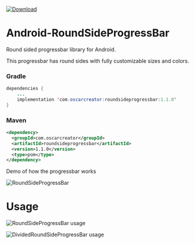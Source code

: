 
[ ![Download](https://api.bintray.com/packages/oscarcreator/RoundSideProgressBar/com.oscarcreator%3Aroundsideprogressbar/images/download.svg) ](https://bintray.com/oscarcreator/RoundSideProgressBar/com.oscarcreator%3Aroundsideprogressbar/_latestVersion)
# Android-RoundSideProgressBar

Round sided progressbar library for Android.

This progressbar has round sides with fully customizable sizes and colors. 

### Gradle
```java
dependencies {
    ...
    implementation 'com.oscarcreator:roundsideprogressbar:1.1.0'
}
```

### Maven
```xml
<dependency>
  <groupId>com.oscarcreator</groupId>
  <artifactId>roundsideprogressbar</artifactId>
  <version>1.1.0</version>
  <type>pom</type>
</dependency>
```

Demo of how the progressbar works

![RoundSideProgressBar][1]

# Usage

![RoundSideProgressBar usage][2]

![DividedRoundSideProgressBar usage][3]

[1]: https://raw.githubusercontent.com/OscarCreator/Android-RoundSideProgressBar/master/art/RoundSideProgressBar.gif
[2]: https://raw.githubusercontent.com/OscarCreator/Android-RoundSideProgressBar/master/art/RSPB_usage.png
[3]: https://raw.githubusercontent.com/OscarCreator/Android-RoundSideProgressBar/master/art/DRSPB_usage.png
